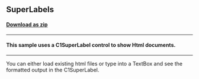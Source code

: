 ## SuperLabels
#### [Download as zip](https://grapecity.github.io/DownGit/#/home?url=https://github.com/GrapeCity/ComponentOne-WinForms-Samples/tree/master/NetFramework\SuperTooltip\CS\SuperLabels)
____
#### This sample uses a C1SuperLabel control to show Html documents.
____
You can either load existing html files or type into a TextBox and see the formatted output in the C1SuperLabel. 